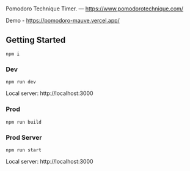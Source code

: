 #

Pomodoro Technique Timer. — https://www.pomodorotechnique.com/

Demo - https://pomodoro-mauve.vercel.app/

## Getting Started

```
npm i
```

### Dev

```
npm run dev
```
Local server: http://localhost:3000

### Prod

```
npm run build
```

### Prod Server

```
npm run start 
```
Local server: http://localhost:3000


